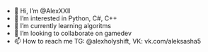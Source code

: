 - 👋 Hi, I’m @AlexXXll
- 👀 I’m interested in Python, C#, C++
- 🌱 I’m currently learning algoritms
- 💞️ I’m looking to collaborate on gamedev
- 📫 How to reach me TG: @alexholyshift, VK: vk.com/aleksasha5

<!---
AlexXXll/AlexXXll is a ✨ special ✨ repository because its `README.md` (this file) appears on your GitHub profile.
You can click the Preview link to take a look at your changes.
--->
